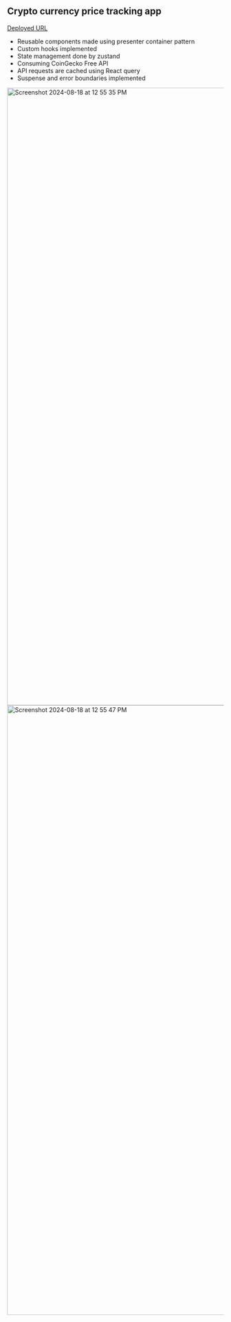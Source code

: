 ## Crypto currency price tracking app

[Deployed URL](https://crypto-tracker-amber-iota.vercel.app/)

 - Reusable components made using presenter container pattern
 - Custom hooks implemented
 - State management done by zustand
 - Consuming CoinGecko Free API
 - API requests are cached using React query
 - Suspense and error boundaries implemented
<img width="1432" alt="Screenshot 2024-08-18 at 12 55 35 PM" src="https://github.com/user-attachments/assets/e5142715-b9b7-45a4-97b2-552b16ca4664">
<img width="1414" alt="Screenshot 2024-08-18 at 12 55 47 PM" src="https://github.com/user-attachments/assets/fe89b19e-be17-47c6-8f17-027402922dae">
